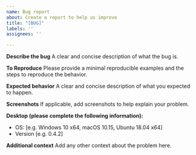 ```yaml
---
name: Bug report
about: Create a report to help us improve
title: "[BUG]"
labels: ''
assignees: ''

---
```


**Describe the bug**
A clear and concise description of what the bug is.

**To Reproduce**
Please provide a minimal reproducible examples and the steps to reproduce the behavior.

**Expected behavior**
A clear and concise description of what you expected to happen.

**Screenshots**
If applicable, add screenshots to help explain your problem.

**Desktop (please complete the following information):**
 - OS: [e.g. Windows 10 x64, macOS 10.15, Ubuntu 18.04 x64]
 - Version [e.g. 0.4.2]

**Additional context**
Add any other context about the problem here.
